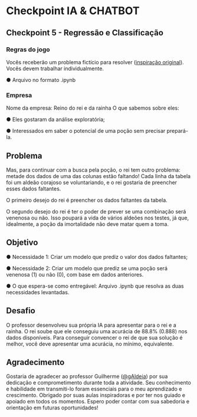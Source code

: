 # Checkpoint IA & CHATBOT
## Checkpoint 5 - Regressão e Classificação

### Regras do jogo
Vocês receberão um problema fictício para resolver ([inspiração original](https://www.kaggle.com/datasets/unmoved/cure-the-princess)). Vocês devem trabalhar individualmente.

● Arquivo no formato .ipynb

### Empresa
Nome da empresa: Reino do rei e da rainha
O que sabemos sobre eles:

● Eles gostaram da análise exploratória;

● Interessados em saber o potencial de uma poção 
sem precisar prepará-la.

## Problema
Mas, para continuar com a busca pela poção, o rei tem outro problema: metade dos dados de uma das colunas estão faltando! Cada linha da tabela foi um aldeão corajoso se voluntariando, e o rei gostaria de preencher esses dados faltantes.

O primeiro desejo do rei é preencher os dados faltantes da tabela.

O segundo desejo do rei é ter o poder de prever se uma combinação será venenosa ou não. Isso poupará a vida de vários aldeões nos testes, já que, idealmente, a poção da imortalidade não deve matar quem a toma.

## Objetivo
● Necessidade 1: Criar um modelo que prediz o valor dos dados faltantes;

● Necessidade 2: Criar um modelo que prediz se uma poção será venenosa (1) ou não (0), com base em dados anteriores.

● O que espera-se como entregável: Arquivo .ipynb que resolva as duas necessidades levantadas.

## Desafio
O professor desenvolveu sua própria IA para apresentar para o rei e a rainha. O rei soube que ele conseguiu uma acurácia de 88.8% (0.888) nos dados disponíveis. Para conseguir convencer o rei de que sua solução é melhor, você deve apresentar uma acurácia, no mínimo, equivalente.

## Agradecimento
Gostaria de agradecer ao professor Guilherme ([@gAldeia](https://github.com/gAldeia)) por sua dedicação e comprometimento durante toda a atividade. Seu conhecimento e habilidade em transmiti-lo foram essenciais para o meu aprendizado e crescimento. Obrigado por suas aulas inspiradoras e por ter nos guiado e apoiado em todos os momentos. Espero poder contar com sua sabedoria e orientação em futuras oportunidades!
